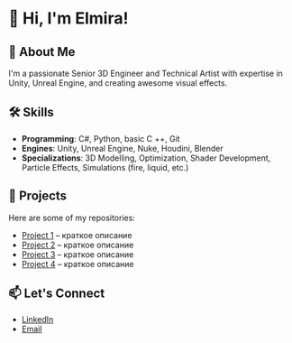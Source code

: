 # 👋 Hi, I'm Elmira!

## 🌟 About Me
I'm  a passionate Senior 3D Engineer and Technical Artist with expertise in Unity, Unreal Engine, and creating awesome visual effects.

## 🛠 Skills
- **Programming**: C#, Python, basic C ++, Git 
- **Engines**: Unity, Unreal Engine, Nuke, Houdini, Blender
- **Specializations**: 3D Modelling, Optimization, Shader Development, Particle Effects, Simulations (fire, liquid, etc.)

## 🚀 Projects
Here are some of my repositories:
- [Project 1](https://github.com/username/project1) – краткое описание
- [Project 2](https://github.com/username/project2) – краткое описание
- [Project 3](https://github.com/username/project3) – краткое описание
- [Project 4](https://github.com/username/project4) – краткое описание

## 📫 Let's Connect
- [LinkedIn](https://www.linkedin.com/in/elmira-elmira-a7260866/)
- [Email](mailto:almira7@inbox.ru)
